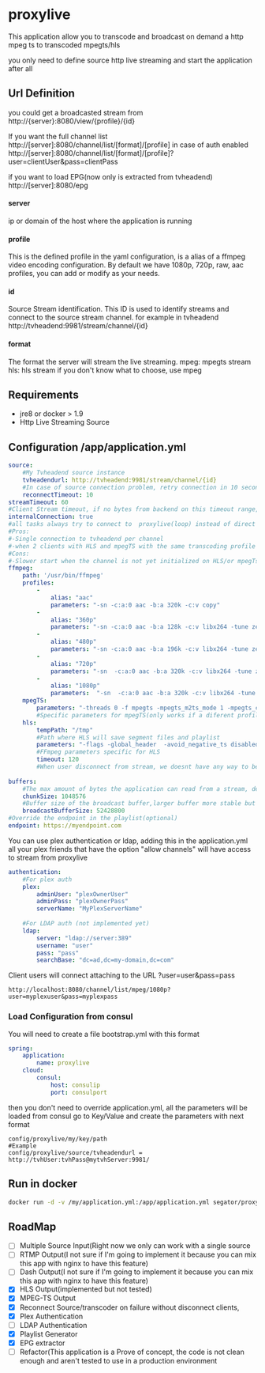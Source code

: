 # proxylive
This application allow you to transcode and broadcast on demand a http mpeg ts to transcoded mpegts/hls

you only need to define source http live streaming and start the application
after all

## Url Definition
you could get a broadcasted stream from
http://{server}:8080/view/{profile}/{id}

If you want the full channel list
http://[server]:8080/channel/list/[format]/[profile]
in case of auth enabled
http://[server]:8080/channel/list/[format]/[profile]?user=clientUser&pass=clientPass

if you want to load EPG(now only is extracted from tvheadend)
http://[server]:8080/epg

#### server
ip or domain of the host where the application is running

#### profile
This is the defined profile in the yaml configuration, is a alias of a ffmpeg video encoding configuration.
By default we have 1080p, 720p, raw, aac profiles, you can add or modify as your needs.

#### id
Source Stream identification.
This ID is used to identify streams and connect to the source stream channel.
for example in tvheadend http://tvheadend:9981/stream/channel/{id}

#### format
The format the server will stream the live streaming.
mpeg: mpegts stream
hls: hls stream
if you don't know what to choose, use mpeg

## Requirements
- jre8 or docker > 1.9
- Http Live Streaming Source

## Configuration /app/application.yml
```yml
source:
    #My Tvheadend source instance
    tvheadendurl: http://tvheadend:9981/stream/channel/{id}
    #In case of source connection problem, retry connection in 10 seconds
    reconnectTimeout: 10
streamTimeout: 60 
#Client Stream timeout, if no bytes from backend on this timeout range, the client connection will be closed
internalConnection: true
#all tasks always try to connect to  proxylive(loop) instead of direct to tvheadend.
#Pros:
#-Single connection to tvheadend per channel
#-when 2 clients with HLS and mpegTS with the same transcoding profile only transcoded one time.(so less cpu usage)
#Cons:
#-Slower start when the channel is not yet initialized on HLS/or mpegTs with transcoding.
ffmpeg:
    path: '/usr/bin/ffmpeg'
    profiles:
        -
            alias: "aac"
            parameters: "-sn -c:a:0 aac -b:a 320k -c:v copy"
        -
            alias: "360p"
            parameters: "-sn -c:a:0 aac -b:a 128k -c:v libx264 -tune zerolatency -g 10 -vprofile high -level 3.0 -crf 18 -movflags +faststart -bufsize 15000k -maxrate 700k  -preset veryfast -vf scale=-1:360,yadif=0"
        -
            alias: "480p"
            parameters: "-sn -c:a:0 aac -b:a 196k -c:v libx264 -tune zerolatency -g 10 -vprofile high -level 3.0 -crf 18 -movflags +faststart -bufsize 15000k -maxrate 1500k  -preset veryfast -vf scale=-1:480,yadif=0"
        -
            alias: "720p"
            parameters: "-sn  -c:a:0 aac -b:a 320k -c:v libx264 -tune zerolatency -g 10 -vprofile high -level 4.0 -crf 18 -movflags +faststart -bufsize 15000k -maxrate 3000k  -preset veryfast -vf scale=-1:720,yadif=0"
        -
            alias: "1080p"
            parameters:  "-sn  -c:a:0 aac -b:a 320k -c:v libx264 -tune zerolatency -g 300 -vprofile high -level 4.0 -movflags +faststart -bufsize 15000k -maxrate 5000k  -preset veryfast -vf yadif=0"
    mpegTS:
        parameters: "-threads 0 -f mpegts -mpegts_m2ts_mode 1 -mpegts_copyts 1 -mpegts_flags +resend_headers  "
		#Specific parameters for mpegTS(only works if a diferent profile than raw is selected, raw send direct data from backend so no transcoded, in this case not applied this parameter.
    hls:
        tempPath: "/tmp"
		#Path where HLS will save segment files and playlist
        parameters: "-flags -global_header  -avoid_negative_ts disabled -map_metadata -1 -start_at_zero -copyts -flags -global_header -vsync cfr -y -nostats -f hls  -hls_time 2 -hls_list_size 10 -hls_wrap 20 -hls_allow_cache 0  -hls_flags +append_list -hls_flags +discont_start -hls_flags +delete_segments"
		#FFmpeg parameters specific for HLS		
        timeout: 120
		#When user disconnect from stream, we doesnt have any way to be sure the user is totally disconnected so this parameter control how many seconds since last download of a segment of a concret stream, if the timeout is reached, the timeout is canceled.
        
buffers:
    #The max amount of bytes the application can read from a stream, default 1MB
    chunkSize: 1048576
    #Buffer size of the broadcast buffer,larger buffer more stable but larger delay than source stream, default 50MB
    broadcastBufferSize: 52428800
#Override the endpoint in the playlist(optional)
endpoint: https://myendpoint.com
```
You can use plex authentication or ldap, adding this in the application.yml
all your plex friends that have the option "allow channels" will have access to stream from proxylive
```yml
authentication:
    #For plex auth
    plex:
        adminUser: "plexOwnerUser"
        adminPass: "plexOwnerPass"
        serverName: "MyPlexServerName"
    
    #For LDAP auth (not implemented yet)    
    ldap:
        server: "ldap://server:389"
        username: "user"
        pass: "pass"
        searchBase: "dc=ad,dc=my-domain,dc=com"
```


Client users will connect attaching to the URL  ?user=user&pass=pass
```
http://localhost:8080/channel/list/mpeg/1080p?user=myplexuser&pass=myplexpass
```

### Load Configuration from consul
You will need to create a file bootstrap.yml with this format
```yml
spring:
    application:
        name: proxylive
    cloud:
        consul:
            host: consulip
            port: consulport
```
then you don't need to override application.yml, all the parameters will be loaded from consul
go to Key/Value 
and create the parameters with next format
```
config/proxylive/my/key/path
#Example
config/proxylive/source/tvheadendurl = http://tvhUser:tvhPass@mytvhServer:9981/
```
## Run in docker
```bash
docker run -d -v /my/application.yml:/app/application.yml segator/proxylive
```
## RoadMap
- [ ] Multiple Source Input(Right now we only can work with a single source
- [ ] RTMP Output(I not sure if I'm going to implement it because you can mix this app with nginx to have this feature)
- [ ] Dash Output(I not sure if I'm going to implement it because you can mix this app with nginx to have this feature)
- [X] HLS Output(implemented but not tested)
- [x] MPEG-TS Output
- [X] Reconnect Source/transcoder on failure without disconnect clients,
- [X] Plex Authentication
- [ ] LDAP Authentication
- [X] Playlist Generator
- [X] EPG extractor
- [ ] Refactor(This application is a Prove of concept, the code is not clean enough and aren't tested to use in a production environment
